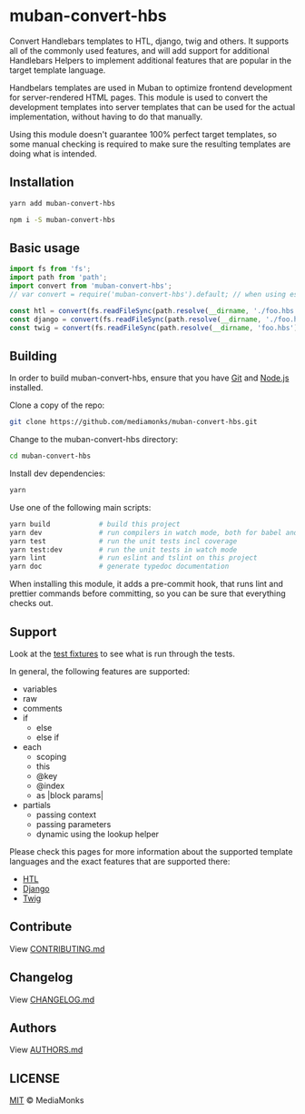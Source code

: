 # muban-convert-hbs

Convert Handlebars templates to HTL, django, twig and others. It supports all of the commonly used
features, and will add support for additional Handlebars Helpers to implement additional features
that are popular in the target template language.

Handbelars templates are used in Muban to optimize frontend development for server-rendered HTML
pages. This module is used to convert the development templates into server templates that can be
used for the actual implementation, without having to do that manually.

Using this module doesn't guarantee 100% perfect target templates, so some manual checking is
required to make sure the resulting templates are doing what is intended.

## Installation

```sh
yarn add muban-convert-hbs
```

```sh
npm i -S muban-convert-hbs
```

## Basic usage

```ts
import fs from 'fs';
import path from 'path';
import convert from 'muban-convert-hbs';
// var convert = require('muban-convert-hbs').default; // when using es5

const htl = convert(fs.readFileSync(path.resolve(__dirname, './foo.hbs'), 'utf-8'), 'htl');
const django = convert(fs.readFileSync(path.resolve(__dirname, './foo.hbs'), 'utf-8'), 'dtl');
const twig = convert(fs.readFileSync(path.resolve(__dirname, 'foo.hbs'), 'utf-8'), 'twig');
```

## Building

In order to build muban-convert-hbs, ensure that you have [Git](http://git-scm.com/downloads)
and [Node.js](http://nodejs.org/) installed.

Clone a copy of the repo:
```sh
git clone https://github.com/mediamonks/muban-convert-hbs.git
```

Change to the muban-convert-hbs directory:
```sh
cd muban-convert-hbs
```

Install dev dependencies:
```sh
yarn
```

Use one of the following main scripts:
```sh
yarn build            # build this project
yarn dev              # run compilers in watch mode, both for babel and typescript
yarn test             # run the unit tests incl coverage
yarn test:dev         # run the unit tests in watch mode
yarn lint             # run eslint and tslint on this project
yarn doc              # generate typedoc documentation
```

When installing this module, it adds a pre-commit hook, that runs lint and prettier commands
before committing, so you can be sure that everything checks out.

## Support

Look at the [test fixtures](./test/fixtures/) to see what is run through the tests.

In general, the following features are supported:

* variables
* raw
* comments
* if
  * else
  * else if
* each
  * scoping
  * this
  * @key
  * @index
  * as |block params|
* partials
  * passing context
  * passing parameters
  * dynamic using the lookup helper


Please check this pages for more information about the supported template languages and the exact
features that are supported there:

* [HTL](./docs/support-htl.md)
* [Django](./docs/support-dtl.md)
* [Twig](./docs/support-twig.md)

## Contribute

View [CONTRIBUTING.md](./CONTRIBUTING.md)


## Changelog

View [CHANGELOG.md](./CHANGELOG.md)


## Authors

View [AUTHORS.md](./AUTHORS.md)


## LICENSE

[MIT](./LICENSE) © MediaMonks


